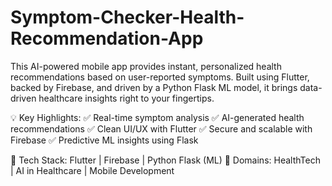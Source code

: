 # Symptom-Checker-Health-Recommendation-App
 This AI-powered mobile app provides instant, personalized health recommendations based on user-reported symptoms. Built using Flutter, backed by Firebase, and driven by a Python Flask ML model, it brings data-driven healthcare insights right to your fingertips.

💡 Key Highlights:
✅ Real-time symptom analysis
✅ AI-generated health recommendations
✅ Clean UI/UX with Flutter
✅ Secure and scalable with Firebase
✅ Predictive ML insights using Flask

🔧 Tech Stack: Flutter | Firebase | Python Flask (ML)
📌 Domains: HealthTech | AI in Healthcare | Mobile Development